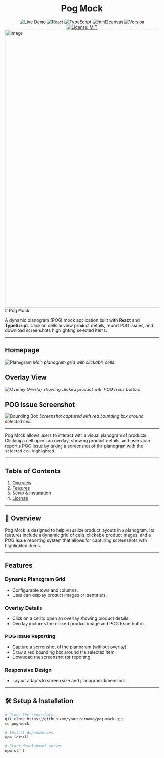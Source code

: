 <div align="center">
    <h1>Pog Mock</h1>
    <a href="#">
        <img alt="Live Demo" src="https://img.shields.io/badge/demo-online-green.svg">
    </a>
    <img alt="React" src="https://img.shields.io/badge/React-18-blue?style=flat&logo=react&logoColor=white">
    <img alt="TypeScript" src="https://img.shields.io/badge/TypeScript-007ACC?style=flat&logo=typescript&logoColor=white">
    <img alt="html2canvas" src="https://img.shields.io/badge/html2canvas-FF6A00?style=flat&logo=html5&logoColor=white">
    <img alt="Version" src="https://img.shields.io/badge/version-1.0.0-blue.svg">
    <a href="https://opensource.org/licenses/MIT">
        <img alt="License: MIT" src="https://img.shields.io/badge/License-MIT-yellow.svg">
    </a>
</div>
<img width="1916" height="912" alt="image" src="https://github.com/user-attachments/assets/e42702fa-b344-47c2-b51e-17f2cf356ec7" />
# Pog Mock

A dynamic planogram (POG) mock application built with **React** and **TypeScript**. Click on cells to view product details, report POG issues, and download screenshots highlighting selected items.  

---

## Homepage
![Planogram](./assets/planogram.png)
*Main planogram grid with clickable cells.*

## Overlay View
![Overlay](./assets/overlay.png)
*Overlay showing clicked product with POG Issue button.*

## POG Issue Screenshot
![Bounding Box](./assets/bounding-box.png)
*Screenshot captured with red bounding box around selected cell.*

---

Pog Mock allows users to interact with a visual planogram of products. Clicking a cell opens an overlay, showing product details, and users can report a POG issue by taking a screenshot of the planogram with the selected cell highlighted.

---

## Table of Contents

1. [Overview](#-overview)  
2. [Features](#features)  
3. [Setup & Installation](#-setup--installation)  
4. [License](#-license)  

---

## 🌟 Overview

Pog Mock is designed to help visualize product layouts in a planogram. Its features include a dynamic grid of cells, clickable product images, and a POG Issue reporting system that allows for capturing screenshots with highlighted items.  

---

## Features

### Dynamic Planogram Grid
- Configurable rows and columns.
- Cells can display product images or identifiers.

### Overlay Details
- Click on a cell to open an overlay showing product details.
- Overlay includes the clicked product image and POG Issue button.

### POG Issue Reporting
- Capture a screenshot of the planogram (without overlay).
- Draw a red bounding box around the selected item.
- Download the screenshot for reporting.

### Responsive Design
- Layout adapts to screen size and planogram dimensions.

---

## 🛠️ Setup & Installation

```bash
# Clone the repository
git clone https://github.com/yourusername/pog-mock.git
cd pog-mock

# Install dependencies
npm install

# Start development server
npm start
